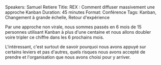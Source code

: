 Speakers: Samuel Retiere
Title: REX : Comment diffuser massivement une approche Kanban
Duration: 45 minutes
Format: Conférence
Tags: Kanban, Changement à grande échelle, Retour d'expérience

Par une approche non virale, nous sommes passés en 6 mois de 15 personnes utilisant Kanban à plus d'une centaine et nous allons doubler voire tripler ce chiffre dans les 6 prochains mois.

L'intéressant, c'est surtout de savoir pourquoi nous avons appuyé sur certains  leviers et pas d'autres, quels risques nous avons accepté de prendre et l'organisation que nous avons choisi pour y arriver.
